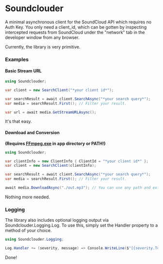 # Soundclouder

A minimal asynchronous client for the SoundCloud API which requires no Auth Key.
You only need a client_id, which can be gotten by inspecting intercepted requests from SoundCloud under the "network" tab in the developer window from any browser.

Currently, the library is very primitive.

### Examples

#### Basic Stream URL
```cs
using Soundclouder;

var client = new SearchClient("*your client id*");

var searchResult = await client.SearchAsync("*your search query*");
var media = searchResult.First(); // Filter your result.

var url = await media.GetStreamURLAsync();
```
It's that easy.

#### Download and Conversion
**(Requires [FFmpeg.exe](https://ffmpeg.org/download.html) in app directory or PATH!)**
```cs
using Soundclouder;

var clientInfo = new ClientInfo { ClientId = "*your client id*" };
var client = new SearchClient(clientInfo);

var searchResult = await client.SearchAsync("*your search query*");
var media = searchResult.First(); // Filter your result.

await media.DownloadAsync("./out.mp3"); // You can use any path and extension, and ffmpeg will convert automatically.
```
Nothing more needed.

### Logging

The library also includes optional logging output via Soundclouder.Logging.Log.
To use this, simply set the Handler property to a method of your choice.
```cs
using Soundclouder.Logging;

Log.Handler += (severity, message) => Console.WriteLine($"[{severity.ToString().ToUpper()}] {message}");
```
Done!
